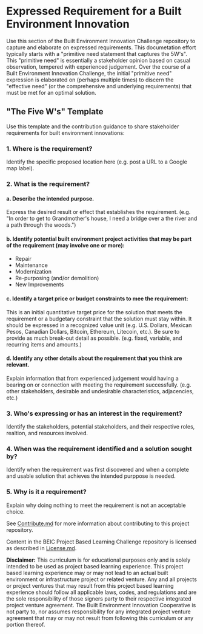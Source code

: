 # Expressed Requirement for a Built Environment Innovation
Use this section of the Built Environment Innovation Challenge repository to capture and elaborate on expressed requirements.  This documetation effort typically starts with a "primitive need statement that captures the 5W's".  This "primitive need" is essentially a stakeholder opinion based on casual observation, tempered with experienced judgement.  Over the course of a Built Environment Innovation Challenge, the initial "primitive need" expression is elaborated on (perhaps multiple times) to discern the "effective need" (or the comprehensive and underlying requirements) that must be met for an optimal solution. 

## "The Five W's" Template
Use this template and the contribution guidance to share stakeholder requirements for built environment innovations:

### 1. Where is the requirement?
Identify the specific proposed location here (e.g. post a URL to a Google map label).

### 2. What is the requirement? 
#### a. Describe the intended purpose.
Express the desired result or effect that establishes the requirement.  (e.g. "In order to get to Grandmother's house, I need a bridge over a the river and a path through the woods.") 
#### b. Identify potential built environment project activities that may be part of the requirement (may involve one or more):
* Repair
* Maintenance
* Modernization
* Re-purposing (and/or demolition)
* New Improvements
#### c. Identify a target price or budget constraints to mee the requirement:
This is an initial quantitative target price for the solution that meets the requirement or a budgetary constraint that the solution must stay within.  It should be expressed in a recognized value unit (e.g. U.S. Dollars, Mexican Pesos, Canadian Dollars, Bitcoin, Ethereum, Litecoin, etc.). Be sure to provide as much break-out detail as possible.  (e.g. fixed, variable, and recurring items and amounts.)
#### d. Identify any other details about the requirement that you think are relevant.
Explain information that from experienced judgement would having a bearing on or connection with meeting the requirement successfully.  (e.g. other stakeholders, desirable and undesirable characteristics, adjacencies, etc.)

### 3. Who's expressing or has an interest in the requirement?
Identify the stakeholders, potential stakeholders, and their respective roles, realtion, and resources involved.

### 4. When was the requirement identified and a solution sought by?
Identify when the requirement was first discovered and when a complete and usable solution that achieves the intended purppose is needed.

### 5. Why is it a requirement?
Explain why doing nothing to meet the requirement is not an acceptable choice.


See [Contribute.md](https://github.com/BEICOOP/BEICPBLChallenge/blob/master/Contribute.md) for more information about contributing to this project repository.

Content in the BEIC Project Based Learning Challenge repository is licensed as described in [License.md](https://github.com/BEICOOP/BEICPBLChallenge/blob/master/License.md).

**Disclaimer:** This curriculum is for educational purposes only and is solely intended to be used as project based learning experience.  This project based learning experience may or may not lead to an actual built environment or infrastructure project or related venture.  Any and all projects or project ventures that may result from this project based learning experience should follow all applicable laws, codes, and regulations and are the sole responsibility of those signers party to their respective integrated project venture agreement.  The Built Environment Innovation Cooperative is not party to, nor assumes responsibility for any integrated project venture agreement that may or may not result from following this curriculum or any portion thereof.
